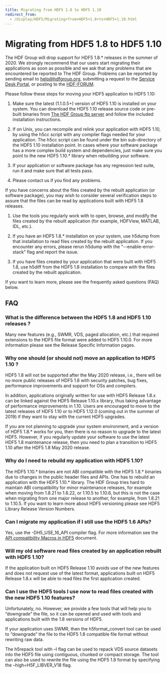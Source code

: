 ```yaml
---
title: Migrating from HDF5 1.8 to HDF5 1.10
redirect_from: 
  - /display/HDF5/Migrating+from+HDF5+1.8+to+HDF5+1.10.html
---
```


# Migrating from HDF5 1.8 to HDF5 1.10

The HDF Group will drop support for HDF5 1.8.\* releases in the summer of 2020. We strongly recommend that our users start migrating their applications as soon as possible and we ask that any problems that are encountered be reported to The HDF Group. Problems can be reported by sending email to help@hdfgroup.org, submitting a request to the [Service Desk Portal](https://jira.hdfgroup.org/servicedesk/customer/portal/2), or posting to the [HDF-FORUM](https://forum.hdfgroup.org/).

Please follow these steps for moving your HDF5 application to HDF5 1.10:

1. Make sure the latest (1.1.0.5+)  version of HDF5 1.10 is installed on your system. You can download the HDF5 1.10 release source code or pre-built binaries from [The HDF Group ftp server](https://support.hdfgroup.org/ftp/HDF5/prev-releases/hdf5-1.10/) and follow the included installation instructions.

2. If on Unix, you can recompile and relink your application with HDF5 1.10, by using the h5cc script with any compiler flags needed for your application. The h5cc script can be found under the bin sub-directory of the HDF5 1.10 installation point.  In cases where your software package has a more complex build system and dependencies, just make sure you point to the new HDF5 1.10.\* library when rebuilding your software.

3. If your application or software package has any regression test suite, run it and make sure that all tests pass.

4. Please contact us if you find any problems.

If you have concerns about the files created by the rebuilt application (or software package), you may wish to consider several verification steps to assure that the files can be read by applications built with HDF5 1.8 releases.

1. Use the tools you regularly work with to open, browse, and modify the files created by the rebuilt application (for example, HDFView, MATLAB, IDL, etc.).

2. If you have an HDF5 1.8.\* installation on your system, use h5dump from that installation to read files created by the rebuilt application. If you encounter any errors, please rerun h5dump with the  "--enable-error-stack” flag and report the issue.

3. If you have files created by your application that were built with HDF5 1.8, use h5diff from the HDF5 1.8 installation to compare with the files created by the rebuilt application.

If you want to learn more, please see the frequently asked questions (FAQ) below.

## FAQ
### What is the difference between the HDF5 1.8 and HDF5 1.10 releases ?
 
Many new features (e.g., SWMR, VDS, paged allocation, etc.) that required extensions to the HDF5 file format were added to HDF5 1.10.0.
For more information please see the Release Specific Information pages.

### Why one should (or should not) move an application to HDF5 1.10 ?
HDF5 1.8 will not be supported after the May 2020 release, i.e., there will be no more public releases of HDF5 1.8 with security patches, bug fixes, performance improvements and support for OSs and compilers.

In addition, applications originally written for use with HDF5 Release 1.8.x can be linked against the HDF5 Release 1.10.x library, thus taking advantage of performance improvements in 1.10. Users are encouraged to move to the latest releases of HDF5 1.10 or to HDF5 1.12.0 (coming out in the summer of 2019) if they want to stay with the current HDF5 upgrades.

If you are not planning to upgrade your system environment, and a version of HDF5 1.8.\* works for you, then there is no reason to upgrade to the latest HDF5. However, if you regularly update your software to use the latest HDF5 1.8 maintenance release, then you need to plan a transition to HDF5 1.10 after the HDF5 1.8 May 2020 release.
 

### Why do I need to rebuild my application with HDF5 1.10?

The HDF5 1.10.\* binaries are not ABI compatible with the HDF5 1.8.\* binaries due to changes in the public header files and APIs. One has to rebuild an application with the HDF5 1.10.\* library. The HDF Group tries hard to maintain ABI compatibility for minor maintenance releases, for example when moving from 1.8.21 to 1.8.22, or 1.10.5 to 1.10.6, but this is not the case when migrating from one major release to another, for example, from 1.8.21 to 1.10.5. If you want to learn more about HDF5 versioning please see HDF5 Library Release Version Numbers.

### Can I migrate my application if I still use the HDF5 1.6 APIs?

Yes, use the -DH5_USE_16_API compiler flag. For more information see the [API compatibility Macros in HDF5](/documentation/hdf5/latest/api-compat-macros.html) document.

### Will my old software read files created by an application rebuilt with HDF5 1.10?

If the application built on HDF5 Release 1.10 avoids use of the new features and does not request use of the latest format, applications built on HDF5 Release 1.8.x will be able to read files the first application created.

### Can I use the HDF5 tools I use now to read files created with the new HDF5 1.10 features?

Unfortunately, no. However, we provide a few tools that will help you to “downgrade” the file, so it can be opened and used with tools and applications built with the 1.8 versions of HDF5.

If your application uses SWMR, then the h5format_convert tool can be used to “downgrade” the file to the HDF5 1.8 compatible file format without rewriting raw data.

The h5repack tool with –l flag can be used to repack VDS source datasets into the HDF5 file using contiguous, chunked or compact storage.  The tool can also be used to rewrite the file using the HDF5 1.8 format by specifying the –high=H5F_LIBVER_V18 flag.
